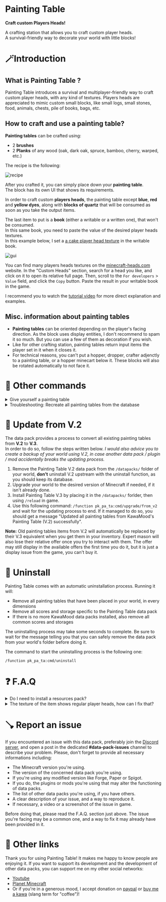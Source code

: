 # **Painting Table**

**Craft custom Players Heads!**

A crafting station that allows you to craft custom player heads.  
A survival-friendly way to decorate your world with little blocks!

# 🪄Introduction

## What is Painting Table ?

Painting Table introduces a survival and multiplayer-friendly way to craft custom player heads, with any kind of textures. Players heads are appreciated to mimic custom small blocks, like small logs, small stones, food, animals, chests, pile of books, bags, etc.

## How to craft and use a painting table?

**Painting tables** can be crafted using:

- 2 **brushes**
- 2 **Planks** of any wood (oak, dark oak, spruce, bamboo, cherry, warped, etc.)

The recipe is the following:

![recipe](https://cdn.modrinth.com/data/cached_images/dbaedd81aa0e8545cc34f8a585ce81c28fb788f7.jpeg)

After you crafted it, you can simply place down your **painting table**.  
The block has its own UI that shows its requirements.

In order to craft custom **players heads**, the painting table except **blue**, **red** and **yellow dyes**, along with **blocks of quartz** that will be consumed as soon as you take the output items.

The last item to put is a **book** (either a writable or a written one), that won't be consumed.  
In this same book, you need to paste the value of the desired player heads textures.  
In this example below, I set a [a cake player head texture](https://minecraft-heads.com/custom-heads/head/51324-cake) in the writable book.

![gui](https://cdn.modrinth.com/data/cached_images/076cbb1554d44a2b742f11924d3d74b5683a8d5d.png)

You can find many players heads textures on the [minecraft-heads.com](https://minecraft-heads.com/) website. In the "Custom Heads" section, search for a head you like, and click on it to open its relative full page. Then, scroll to the `For developers` > `Value` field, and click the `Copy` button. Paste the result in your writable book in the game.

I recommend you to watch the [tutorial video](https://youtu.be/UMGJ37vp6tw) for more direct explanation and examples.

## Misc. information about painting tables

- **Painting tables** can be oriented depending on the player's facing direction. As the block uses display entities, I don't recommend to spam it so much. But you can use a few of them as decoration if you wish.
- Like for other crafting station, painting tables return input items the player set in it when it closes it.
- For technical reasons, you can't put a hopper, dropper, crafter adjenctly to a painting table, or a hopper minecart below it. These blocks will also be rotated automatically to not face it.

# 🧰 Other commands

<details>
<summary>Give yourself a painting table</summary>
  
If you are an operator of your server or if cheats are enabled in your single-player world, you can give yourself a painting table using these following commands:
```
/function pk_pa_ta:cmd/give/painting_table
```
</details>
<details>
<summary>Troubleshooting: Recreate all painting tables from the database</summary>

If ever painting tables have been broken accidentally (using a `kill @e` command for example) you can run the following command to recreate all painting tables from the database:

```
/function pk_pa_ta:cmd/recreate {feature:"painting_table"}
```

The process will automatically remove all remaining entities and blocks of broken painting tables before placing fresh ones. All data (id, owner, type, items, variant...) will be preserved.
It may take some time for it to complete, so be sure to get the message telling the process ended successfully before interacting with or placing a painting table.

</details>

# 🔧 Update from V.2

The data pack provides a process to convert all existing painting tables from **V.2** to **V.3**.  
In order to do so, follow the steps written below. _I would also advice you to create a backup of your world using V.2, in case another data pack / plugin / mod accidentally breaks the updating process._

1. Remove the Painting Table V.2 data pack from the `/datapacks/` folder of your world, **don't** uninstall V.2 upstream with the uninstall function, as you should keep its database.
2. Upgrade your world to the desired version of Minecraft if needed, if it isn't already done.
3. Install Painting Table V.3 by placing it in the `/datapacks/` forlder, then using `/reload` in game.
4. Use this following command: `/function pk_pa_ta:cmd/upgrade/from_v2` and wait for the updating process to end. If it managed to do so, you should get a message "Updated all painting tables from KawaMood's Painting Table (V.2) successfully".

**Note:** Old painting tables items from V.2 will automatically be replaced by their V.3 equivalent when you get them in your inventory. Expert mason will also lose their relative offer once you try to interact with them. The offer may still display in the available offers the first time you do it, but it is just a display issue from the game, you can't buy it.

# 🧹 Uninstall

Painting Table comes with an automatic uninstallation process. Running it will:

- Remove all painting tables that have been placed in your world, in every dimensions
- Remove all scores and storage specific to the Painting Table data pack
- If there is no more KawaMood data packs installed, also remove all common scores and storages

The uninstalling process may take some seconds to complete. Be sure to wait for the message telling you that you can safely remove the data pack from your world's folder before doing it.

The command to start the uninstalling process is the following one:

```
/function pk_pa_ta:cmd/uninstall
```

# ❓ F.A.Q

<details>
<summary>Do I need to install a resources pack?</summary>

No, this data pack doesn't involve any resources pack.

</details>
<details>
<summary>The texture of the item shows regular player heads, how can I fix that?</summary>

You need to be connected to the internet the first time you craft and place a painting table. The textures of the player heads that are used to create their looks are indeed loaded and cached on the client-side, from (old or current) players skins that are stored on a Mojang server.

If you accidentally used a content that required to be online the first time you use it, and now see regular players heads instead of the expected texture, you can still go in the ".minecraft/assets/skins/" folder, then sort the sub-folders by date, and delete some recent folders. Once that is done, if your game was already started, you will need to restart it to update the cached content.

</details>

# 🪠 Report an issue

If you encountered an issue with this data pack, preferably join the [Discord server](https://discord.com/invite/w8s9XWgN6v), and open a post in the dedicated **#data-pack-issues** channel to describe your problem. Please, don't forget to provide all necessary informations including:

- The Minecraft version you're using.
- The version of the concerned data pack you're using.
- If you're using any modified version like Forge, Paper or Spigot.
- If you do, the plugins or mods you're using that may alter the functioning of data packs.
- The list of other data packs you're using, if you have others.
- A clear description of your issue, and a way to reproduce it.
- If necessary, a video or a screenshot of the issue in game.

Before doing that, please read the F.A.Q. section just above. The issue you're facing may be a common one, and a way to fix it may already have been provided in it.

# 📌 Other links

Thank you for using Painting Table! It makes me happy to know people are enjoying it.
If you want to support its development and the development of other data packs, you can support me on my other social networks:

- [Youtube](https://www.youtube.com/@KawaMood/)
- [Planet Minecraft](https://www.planetminecraft.com/member/kawamood/)
- Or if you're in a generous mood, I accept donation on [paypal](https://paypal.me/KawaMood) or [buy me a kawa](https://www.buymeacoffee.com/kawamood) (slang term for "coffee")!
